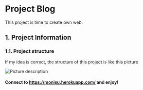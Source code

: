 # Project Blog
This project is time to create own web.

## 1. Project Information
### 1.1. Project structure   
   
If my idea is correct, the structure of this project is like this picture   
   
![Picture description](https://user-images.githubusercontent.com/37017859/79689429-c4afa100-828f-11ea-99c5-dfe9c24e0471.png)   
   
#### Connect to https://monisu.herokuapp.com/ and enjoy!   
